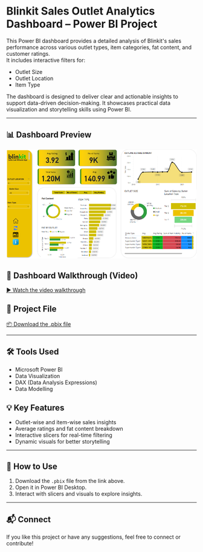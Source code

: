 # Blinkit Sales Outlet Analytics Dashboard – Power BI Project

This Power BI dashboard provides a detailed analysis of Blinkit's sales performance across various outlet types, item categories, fat content, and customer ratings.  
It includes interactive filters for:
- Outlet Size  
- Outlet Location  
- Item Type  

The dashboard is designed to deliver clear and actionable insights to support data-driven decision-making. It showcases practical data visualization and storytelling skills using Power BI.

---

## 📊 Dashboard Preview  
![Dashboard Image](https://github.com/golam74/Blinkit-Sales-Outlet-Analytics-Dashboard-Power-BI-Project/blob/1dc2a74134809b65c91227afb896fa0ec37847e0/Screenshot%202025-05-27%20195300.png)

## 🎥 Dashboard Walkthrough (Video)  
[▶️ Watch the video walkthrough](https://github.com/golam74/Blinkit-Sales-Outlet-Analytics-Dashboard-Power-BI-Project/blob/1dc2a74134809b65c91227afb896fa0ec37847e0/Recording%202025-05-27%20195621.mp4.mp4)

## 📁 Project File  
[📦 Download the .pbix file](https://github.com/golam74/Blinkit-Sales-Outlet-Analytics-Dashboard-Power-BI-Project/blob/1dc2a74134809b65c91227afb896fa0ec37847e0/project.pbix)

---

## 🛠 Tools Used
- Microsoft Power BI
- Data Visualization
- DAX (Data Analysis Expressions)
- Data Modelling

## 💡 Key Features
- Outlet-wise and item-wise sales insights
- Average ratings and fat content breakdown
- Interactive slicers for real-time filtering
- Dynamic visuals for better storytelling

---

## 📌 How to Use
1. Download the `.pbix` file from the link above.
2. Open it in Power BI Desktop.
3. Interact with slicers and visuals to explore insights.

---

## 📬 Connect
If you like this project or have any suggestions, feel free to connect or contribute!

